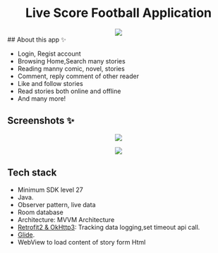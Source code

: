 <h1 align="center">Live Score Football Application</h1>
<div align="center">
	<img src="https://github.com/nguyenhunq221/FlashScoreX/assets/93783581/df9cc00f-871e-4334-ae0a-533d3ca485aa">
</div>
## About this app ✨️

- Login, Regist account
- Browsing Home,Search many stories
- Reading manny comic, novel, stories
- Comment, reply comment of other reader
- Like and follow stories
- Read stories both online and offline
- And many more!

## Screenshots ✨️

<p align="center">  
  <img src="https://github.com/nguyenhunq221/FlashScoreX/assets/93783581/df9cc00f-871e-4334-ae0a-533d3ca485aa" /> 
</p>
<p align="center">  
  <img src="https://github.com/nguyenhunq221/FlashScoreX/assets/93783581/df9cc00f-871e-4334-ae0a-533d3ca485aa" /> 
</p>

## Tech stack

- Minimum SDK level 27
- Java.
- Observer pattern, live data
- Room database
- Architecture: MVVM Architecture
- [Retrofit2 & OkHttp3](https://github.com/square/retrofit): Tracking data logging,set timeout api call.
- [Glide](https://github.com/bumptech/glide).
- WebView to load content of story form Html

